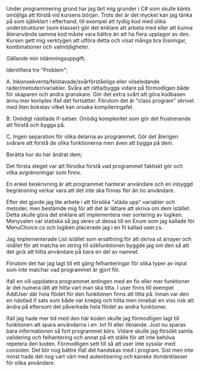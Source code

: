 Under programmering grund har jag lärt mig grunder i C# som skulle känts omöjliga att förstå vid kursens början. Trots det är det mycket kan jag tänka på som självklart i efterhand; till exempel att tydlig kod med olika understrukturer (som klasser) gör det enklare att arbeta med eller att kunna återanvända samma kod måste vara bättre än att ha flera upplagor av den.
Kursen gett mig verktygen att utföra detta och visat många bra lösningar, kombinationer och valmöjligheter.


Gällande min inlämningsuppgift; 

Identifiera tre "Problem";


A. Inkonsekventa/felstavade/svårförståeliga eller vilseledande rader/metoder/variabler. Svåra att rätta/bygga vidare på förmodligen både för skaparen och andra granskare. Gör det extra svårt att göra kodbasen ännu mer komplex ifall det fortsätter. Förutom det är "class program" skrivet med liten bokstav vilket kan orsaka kompileringsfel.


B. Onödigt nästlade if-satser. Onödig komplexitet som gör det frustrerande att förstå och bygga på.


C. Ingen separation för olika delarna av programmet. Gör det återigen svårare att förstå de olika funktionerna men även att bygga på dem.


Berätta hur du har ändrat dem;

Det första steget var att försöka förstå vad programmet faktiskt gör och vilka avgränsningar som finns. 

En enkel beskrivning är att programmet hanterar användare och en inbyggd begränsning verkar vara att det inte ska finnas fler än tio användare.



Efter det gjorde jag lite arbete i att försöka "städa upp" variabler och metoder, men bestämde mig för att det är lättare att skriva om dem istället. Detta skulle göra det enklare att implementera mer sortering av logiken. Menyvalen var statiska så jag skrev ut dessa till en Enum som jag kallade för MenuChoice.cs och logiken placerade jag i en fil kallad user.cs.


Jag implementerade List istället som ersättning för att skriva ut arrayer och istället för att matcha en string till sökfunktionen  byggde jag om den så att det gick att hitta användare på bara en del av namnet.

Förutom det har jag lagt till ett gäng felhanteringar för olika typer av input som inte matchar vad programmet är gjort för. 


Ifall en vill uppdatera programmet antingen med en fix eller mer funktioner är det numera lätt att hitta vart man ska titta. I user finns till exempel AddUser där hela flödet för den funktionen finns att titta på. Innan var den en nästlad if sats som både var knepig och hitta men innebar en viss risk att ändra på eftersom det påverkade hela flödet av andra funktioner.



Ifall jag hade mer tid med den här koden skulle jag förmodligen lagt till funktionen att spara användarna i en .txt fil eller liknande. Just nu sparas bara informationen så fort programmet körs. Vidare skulle jag försökt samla validering och felhantering och annat på ett ställe för att inte behöva repetera den koden. Förmodligen sett till så att user inte sysslar med consolen. Det blir nog bättre ifall det handskas med i program. Sist men inte minst hade det nog vart värt med autentisering och kanske domänklasser för olika användare. 

